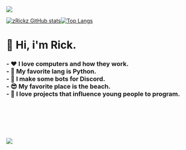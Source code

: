 <img src="https://giffiles.alphacoders.com/590/59075.gif">
   

[![zRickz GitHub stats](https://github-readme-stats.vercel.app/api?username=zRickz&theme=dark&show_icons=true)](https://github.com/zRickz/github-readme-stats)[![Top Langs](https://github-readme-stats.vercel.app/api/top-langs/?username=zRickz&layout=compact&langs_count=16&theme=dark)](https://github.com/zRickz/github-readme-stats)
<br>

<h1> 👋 Hi, i'm Rick.
   <h3>- ❤️ I love computers and how they work.<br>
   - 🐍 My favorite lang is Python.<br>
   - 🤖 I make some bots for Discord.<br>
   - 😎 My favorite place is the beach.<br>
   - 👾 I love projects that influence young people to program.<br>
   <h3>
<h1>
   
<br>
<br>
   
<img src="https://images-wixmp-ed30a86b8c4ca887773594c2.wixmp.com/f/365e45cb-f07a-4c88-a433-10e18063baad/d3iapfh-fc5d77be-fcf5-43a9-b676-83b7553bf246.gif?token=eyJ0eXAiOiJKV1QiLCJhbGciOiJIUzI1NiJ9.eyJzdWIiOiJ1cm46YXBwOjdlMGQxODg5ODIyNjQzNzNhNWYwZDQxNWVhMGQyNmUwIiwiaXNzIjoidXJuOmFwcDo3ZTBkMTg4OTgyMjY0MzczYTVmMGQ0MTVlYTBkMjZlMCIsIm9iaiI6W1t7InBhdGgiOiJcL2ZcLzM2NWU0NWNiLWYwN2EtNGM4OC1hNDMzLTEwZTE4MDYzYmFhZFwvZDNpYXBmaC1mYzVkNzdiZS1mY2Y1LTQzYTktYjY3Ni04M2I3NTUzYmYyNDYuZ2lmIn1dXSwiYXVkIjpbInVybjpzZXJ2aWNlOmZpbGUuZG93bmxvYWQiXX0.W5BuDUfkVnI6oGKN4q4BvSW9okgeEYZgStcaY62pHcs">
